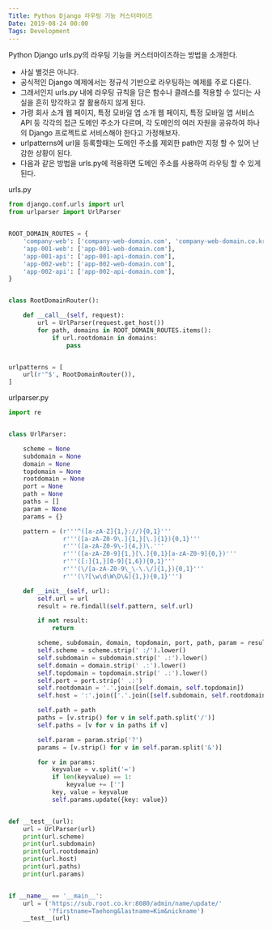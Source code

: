 ```yaml
---
Title: Python Django 라우팅 기능 커스터마이즈
Date: 2019-08-24 00:00
Tags: Development
---
```



Python Django urls.py의 라우팅 기능을 커스터마이즈하는 방법을 소개한다.

* 사실 별것은 아니다.
* 공식적인 Django 예제에서는 정규식 기반으로 라우팅하는 예제를 주로 다룬다.
* 그래서인지 urls.py 내에 라우팅 규칙을 담은 함수나 클래스를 적용할 수 있다는 사실을 흔히 망각하고 잘 활용하지 않게 된다.
* 가령 회사 소개 웹 페이지, 특정 모바일 앱 소개 웹 페이지, 특정 모바일 앱 서비스 API 등 각각의 접근 도메인 주소가 다르며, 각 도메인의 여러 자원을 공유하여 하나의 Django 프로젝트로 서비스해야 한다고 가정해보자.
* urlpatterns에 url을 등록할때는 도메인 주소를 제외한 path만 지정 할 수 있어 난감한 상황이 된다.
* 다음과 같은 방법을 urls.py에 적용하면 도메인 주소를 사용하여 라우팅 할 수 있게 된다.

urls.py

```python
from django.conf.urls import url
from urlparser import UrlParser


ROOT_DOMAIN_ROUTES = {
    'company-web': ['company-web-domain.com', 'company-web-domain.co.kr'],
    'app-001-web': ['app-001-web-domain.com'],
    'app-001-api': ['app-001-api-domain.com'],
    'app-002-web': ['app-002-web-domain.com'],
    'app-002-api': ['app-002-api-domain.com'],
}


class RootDomainRouter():

    def __call__(self, request):
        url = UrlParser(request.get_host())
        for path, domains in ROOT_DOMAIN_ROUTES.items():
            if url.rootdomain in domains:
                pass


urlpatterns = [
    url(r'^$', RootDomainRouter()),
]
```


urlparser.py

```python
import re


class UrlParser:

    scheme = None
    subdomain = None
    domain = None
    topdomain = None
    rootdomain = None
    port = None
    path = None
    paths = []
    param = None
    params = {}

    pattern = (r'''^([a-zA-Z]{1,}://){0,1}'''
               r'''([a-zA-Z0-9\.]{1,}[\.]{1}){0,1}'''
               r'''([a-zA-Z0-9\-]{4,})\.'''
               r'''([a-zA-Z0-9]{1,}[\.]{0,1}[a-zA-Z0-9]{0,})'''
               r'''([:]{1,}[0-9]{1,6}){0,1}'''
               r'''(\/[a-zA-Z0-9\_\-\.\/]{1,}){0,1}'''
               r'''(\?[\w\d\W\D\&]{1,}){0,1}''')

    def __init__(self, url):
        self.url = url
        result = re.findall(self.pattern, self.url)

        if not result:
            return

        scheme, subdomain, domain, topdomain, port, path, param = result[0]
        self.scheme = scheme.strip(' :/').lower()
        self.subdomain = subdomain.strip(' .:').lower()
        self.domain = domain.strip(' .:').lower()
        self.topdomain = topdomain.strip(' .:').lower()
        self.port = port.strip(' .:')
        self.rootdomain = '.'.join([self.domain, self.topdomain])
        self.host = ':'.join(['.'.join([self.subdomain, self.rootdomain]), self.port])

        self.path = path
        paths = [v.strip() for v in self.path.split('/')]
        self.paths = [v for v in paths if v]

        self.param = param.strip('?')
        params = [v.strip() for v in self.param.split('&')]

        for v in params:
            keyvalue = v.split('=')
            if len(keyvalue) == 1:
                keyvalue += ['']
            key, value = keyvalue
            self.params.update({key: value})


def __test__(url):
    url = UrlParser(url)
    print(url.scheme)
    print(url.subdomain)
    print(url.rootdomain)
    print(url.host)
    print(url.paths)
    print(url.params)


if __name__ == '__main__':
    url = ('https://sub.root.co.kr:8080/admin/name/update/'
           '?firstname=Taehong&lastname=Kim&nickname')
    __test__(url)

```